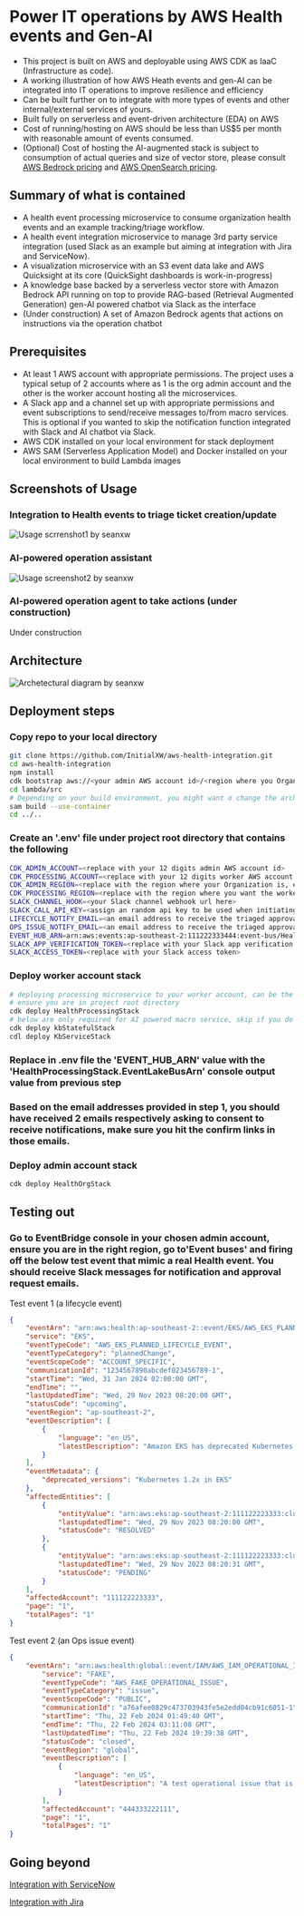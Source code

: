 # Power IT operations by AWS Health events and Gen-AI

- This project is built on AWS and deployable using AWS CDK as IaaC (Infrastructure as code).
- A working illustration of how AWS Heath events and gen-AI can be integrated into IT operations to improve resilience and efficiency
- Can be built further on to integrate with more types of events and other internal/external services of yours.
- Built fully on serverless and event-driven architecture (EDA) on AWS
- Cost of running/hosting on AWS should be less than US$5 per month with reasonable amount of events consumed.
- (Optional) Cost of hosting the AI-augmented stack is subject to consumption of actual queries and size of vector store, please consult [AWS Bedrock pricing](https://aws.amazon.com/bedrock/pricing/) and [AWS OpenSearch pricing](https://aws.amazon.com/opensearch-service/pricing/#Amazon_OpenSearch_Serverless). 

## Summary of what is contained
- A health event processing microservice to consume organization health events and an example tracking/triage workflow.
- A health event integration microservice to manage 3rd party service integration (used Slack as an example but aiming at integration with Jira and ServiceNow).
- A visualization microservice with an S3 event data lake and AWS Quicksight at its core (QuickSight dashboards is work-in-progress)
- A knowledge base backed by a serverless vector store with Amazon Bedrock API running on top to provide RAG-based (Retrieval Augmented Generation) gen-AI powered chatbot via Slack as the interface
- (Under construction) A set of Amazon Bedrock agents that actions on instructions via the operation chatbot

## Prerequisites
- At least 1 AWS account with appropriate permissions. The project uses a typical setup of 2 accounts where as 1 is the org admin account and the other is the worker account hosting all the microservices.
- A Slack app and a channel set up with appropriate permissions and event subscriptions to send/receive messages to/from macro services. This is optional if you wanted to skip the notification function integrated with Slack and AI chatbot via Slack.
- AWS CDK installed on your local environment for stack deployment
- AWS SAM (Serverless Application Model) and Docker installed on your local environment to build Lambda images
  
## Screenshots of Usage
### Integration to Health events to triage ticket creation/update
<img src="./screenshots/screenshot1.png"
  alt="Usage scrrenshot1 by seanxw">
</p>

### AI-powered operation assistant
<img src="./screenshots/screenshot2.png"
  alt="Usage screenshot2 by seanxw">
</p>

### AI-powered operation agent to take actions (under construction)
Under construction


## Architecture
<p align="left">
<img src="https://github.com/InitialXW/aws-health-integration/blob/main/architecture.png"
  alt="Archetectural diagram by seanxw">
</p>

## Deployment steps
### Copy repo to your local directory
```zsh
git clone https://github.com/InitialXW/aws-health-integration.git
cd aws-health-integration
npm install
cdk bootstrap aws://<your admin AWS account id>/<region where you Organization is> aws://<your worker AWS account id>/<region where your worker services to be>
cd lambda/src
# Depending on your build environment, you might want o change the arch type to x84 or arm in lambda/src/template.yaml file before build 
sam build --use-container
cd ../..
```
### Create an '.env' file under project root directory that contains the following
```zsh
CDK_ADMIN_ACCOUNT=<replace with your 12 digits admin AWS account id>
CDK_PROCESSING_ACCOUNT=<replace with your 12 digits worker AWS account id. This account id is the same as the admin account id if using single account setup>
CDK_ADMIN_REGION=<replace with the region where your Organization is, e.g. us-east-1>
CDK_PROCESSING_REGION=<replace with the region where you want the worker services to be, e.g. us-east-1>
SLACK_CHANNEL_HOOK=<your Slack channel webhook url here>
SLACK_CALL_API_KEY=<assign an random api key to be used when initiating Slack webhook calls, all letters>
LIFECYCLE_NOTIFY_EMAIL=<an email address to receive the triaged approval requests for lifecycle type of health events>
OPS_ISSUE_NOTIFY_EMAIL=<an email address to receive the triaged approval requests for operational issue type of health events>
EVENT_HUB_ARN=arn:aws:events:ap-southeast-2:111222333444:event-bus/HealthProcessingHealthEventBus
SLACK_APP_VERIFICATION_TOKEN=<replace with your Slack app verification token>
SLACK_ACCESS_TOKEN=<replace with your Slack access token>
```
### Deploy worker account stack
```zsh
# deploying processing microservice to your worker account, can be the same account as your admin account
# ensure you are in project root directory
cdk deploy HealthProcessingStack
# below are only required for AI powered macro service, skip if you do not want to incur costs.
cdk deploy kbStatefulStack
cdl deploy KbServiceStack
```
### Replace in .env file the 'EVENT_HUB_ARN' value with the 'HealthProcessingStack.EventLakeBusArn' console output value from previous step
### Based on the email addresses provided in step 1, you should have received 2 emails respectively asking to consent to receive notifications, make sure you hit the confirm links in those emails. 
### Deploy admin account stack
```zsh
cdk deploy HealthOrgStack
```
## Testing out
### Go to EventBridge console in your chosen admin account, ensure you are in the right region, go to'Event buses' and firing off the below test event that mimic a real Health event. You should receive Slack messages for notification and approval request emails.
Test event 1 (a lifecycle event)
```json
{
    "eventArn": "arn:aws:health:ap-southeast-2::event/EKS/AWS_EKS_PLANNED_LIFECYCLE_EVENT/Example1",
    "service": "EKS",
    "eventTypeCode": "AWS_EKS_PLANNED_LIFECYCLE_EVENT",
    "eventTypeCategory": "plannedChange",
    "eventScopeCode": "ACCOUNT_SPECIFIC",
    "communicationId": "1234567890abcdef023456789-1",
    "startTime": "Wed, 31 Jan 2024 02:00:00 GMT",
    "endTime": "",
    "lastUpdatedTime": "Wed, 29 Nov 2023 08:20:00 GMT",
    "statusCode": "upcoming",
    "eventRegion": "ap-southeast-2",
    "eventDescription": [
        {
            "language": "en_US",
            "latestDescription": "Amazon EKS has deprecated Kubernetes version 1.2x..."
        }
    ],
    "eventMetadata": {
        "deprecated_versions": "Kubernetes 1.2x in EKS"
    },
    "affectedEntities": [
        {
            "entityValue": "arn:aws:eks:ap-southeast-2:111122223333:cluster/example1",
            "lastupdatedTime": "Wed, 29 Nov 2023 08:20:00 GMT",
            "statusCode": "RESOLVED"
        },
        {
            "entityValue": "arn:aws:eks:ap-southeast-2:111122223333:cluster/example3",
            "lastupdatedTime": "Wed, 29 Nov 2023 08:20:31 GMT",
            "statusCode": "PENDING"
        }
    ],
    "affectedAccount": "111122223333",
    "page": "1",
    "totalPages": "1"
}
```

Test event 2 (an Ops issue event)
```json
{
    "eventArn": "arn:aws:health:global::event/IAM/AWS_IAM_OPERATIONAL_ISSUE/AWS_FAKE_OPERATIONAL_ISSUE_12345_ABCDEFGHIJK",
        "service": "FAKE",
        "eventTypeCode": "AWS_FAKE_OPERATIONAL_ISSUE",
        "eventTypeCategory": "issue",
        "eventScopeCode": "PUBLIC",
        "communicationId": "a76afee0829c473703943fe5e2edd04cb91c6051-1",
        "startTime": "Thu, 22 Feb 2024 01:49:40 GMT",
        "endTime": "Thu, 22 Feb 2024 03:11:08 GMT",
        "lastUpdatedTime": "Thu, 22 Feb 2024 19:39:38 GMT",
        "statusCode": "closed",
        "eventRegion": "global",
        "eventDescription": [
            {
                "language": "en_US",
                "latestDescription": "A test operational issue that is happening to your account."
            }
        ],
        "affectedAccount": "444333222111",
        "page": "1",
        "totalPages": "1"
}
```
## Going beyond
[Integration with ServiceNow](https://docs.aws.amazon.com/smc/latest/ag/sn-aws-health.html)

[Integration with Jira](https://marketplace.atlassian.com/apps/1221283/aws-service-management-connector-for-jsm?tab=overview&hosting=cloud)

